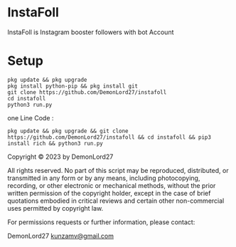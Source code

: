 # InstaFoll

InstaFoll is Instagram booster followers with bot Account 

# Setup 

```
pkg update && pkg upgrade
pkg install python-pip && pkg install git
git clone https://github.com/DemonLord27/instafoll 
cd instafoll
python3 run.py
```
one Line Code :
```
pkg update && pkg upgrade && git clone https://github.com/DemonLord27/instafoll && cd instafoll && pip3 install rich && python3 run.py
```


Copyright © 2023 by DemonLord27 

All rights reserved. No part of this script may be reproduced, distributed, or transmitted in any form or by any means, including photocopying, recording, or other electronic or mechanical methods, without the prior written permission of the copyright holder, except in the case of brief quotations embodied in critical reviews and certain other non-commercial uses permitted by copyright law.

For permissions requests or further information, please contact:

DemonLord27
kunzamv@gmail.com
